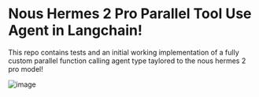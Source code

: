 # Nous Hermes 2 Pro Parallel Tool Use Agent in Langchain!

This repo contains tests and an initial working implementation of a fully custom parallel function calling agent type taylored to the nous hermes 2 pro model!

![image](https://github.com/Liu-Eroteme/ragAgentTests/assets/129079288/28e326b6-8c5a-4235-a78c-63244cb5f651)
